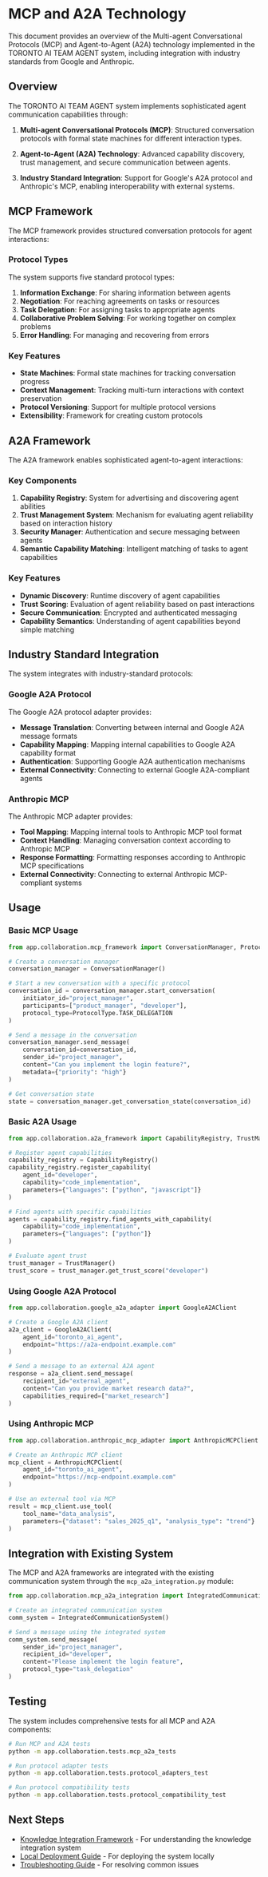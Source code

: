 # MCP and A2A Technology

This document provides an overview of the Multi-agent Conversational Protocols (MCP) and Agent-to-Agent (A2A) technology implemented in the TORONTO AI TEAM AGENT system, including integration with industry standards from Google and Anthropic.

## Overview

The TORONTO AI TEAM AGENT system implements sophisticated agent communication capabilities through:

1. **Multi-agent Conversational Protocols (MCP)**: Structured conversation protocols with formal state machines for different interaction types.

2. **Agent-to-Agent (A2A) Technology**: Advanced capability discovery, trust management, and secure communication between agents.

3. **Industry Standard Integration**: Support for Google's A2A protocol and Anthropic's MCP, enabling interoperability with external systems.

## MCP Framework

The MCP framework provides structured conversation protocols for agent interactions:

### Protocol Types

The system supports five standard protocol types:

1. **Information Exchange**: For sharing information between agents
2. **Negotiation**: For reaching agreements on tasks or resources
3. **Task Delegation**: For assigning tasks to appropriate agents
4. **Collaborative Problem Solving**: For working together on complex problems
5. **Error Handling**: For managing and recovering from errors

### Key Features

- **State Machines**: Formal state machines for tracking conversation progress
- **Context Management**: Tracking multi-turn interactions with context preservation
- **Protocol Versioning**: Support for multiple protocol versions
- **Extensibility**: Framework for creating custom protocols

## A2A Framework

The A2A framework enables sophisticated agent-to-agent interactions:

### Key Components

1. **Capability Registry**: System for advertising and discovering agent abilities
2. **Trust Management System**: Mechanism for evaluating agent reliability based on interaction history
3. **Security Manager**: Authentication and secure messaging between agents
4. **Semantic Capability Matching**: Intelligent matching of tasks to agent capabilities

### Key Features

- **Dynamic Discovery**: Runtime discovery of agent capabilities
- **Trust Scoring**: Evaluation of agent reliability based on past interactions
- **Secure Communication**: Encrypted and authenticated messaging
- **Capability Semantics**: Understanding of agent capabilities beyond simple matching

## Industry Standard Integration

The system integrates with industry-standard protocols:

### Google A2A Protocol

The Google A2A protocol adapter provides:

- **Message Translation**: Converting between internal and Google A2A message formats
- **Capability Mapping**: Mapping internal capabilities to Google A2A capability format
- **Authentication**: Supporting Google A2A authentication mechanisms
- **External Connectivity**: Connecting to external Google A2A-compliant agents

### Anthropic MCP

The Anthropic MCP adapter provides:

- **Tool Mapping**: Mapping internal tools to Anthropic MCP tool format
- **Context Handling**: Managing conversation context according to Anthropic MCP
- **Response Formatting**: Formatting responses according to Anthropic MCP specifications
- **External Connectivity**: Connecting to external Anthropic MCP-compliant systems

## Usage

### Basic MCP Usage

```python
from app.collaboration.mcp_framework import ConversationManager, ProtocolType

# Create a conversation manager
conversation_manager = ConversationManager()

# Start a new conversation with a specific protocol
conversation_id = conversation_manager.start_conversation(
    initiator_id="project_manager",
    participants=["product_manager", "developer"],
    protocol_type=ProtocolType.TASK_DELEGATION
)

# Send a message in the conversation
conversation_manager.send_message(
    conversation_id=conversation_id,
    sender_id="project_manager",
    content="Can you implement the login feature?",
    metadata={"priority": "high"}
)

# Get conversation state
state = conversation_manager.get_conversation_state(conversation_id)
```

### Basic A2A Usage

```python
from app.collaboration.a2a_framework import CapabilityRegistry, TrustManager

# Register agent capabilities
capability_registry = CapabilityRegistry()
capability_registry.register_capability(
    agent_id="developer",
    capability="code_implementation",
    parameters={"languages": ["python", "javascript"]}
)

# Find agents with specific capabilities
agents = capability_registry.find_agents_with_capability(
    capability="code_implementation",
    parameters={"languages": ["python"]}
)

# Evaluate agent trust
trust_manager = TrustManager()
trust_score = trust_manager.get_trust_score("developer")
```

### Using Google A2A Protocol

```python
from app.collaboration.google_a2a_adapter import GoogleA2AClient

# Create a Google A2A client
a2a_client = GoogleA2AClient(
    agent_id="toronto_ai_agent",
    endpoint="https://a2a-endpoint.example.com"
)

# Send a message to an external A2A agent
response = a2a_client.send_message(
    recipient_id="external_agent",
    content="Can you provide market research data?",
    capabilities_required=["market_research"]
)
```

### Using Anthropic MCP

```python
from app.collaboration.anthropic_mcp_adapter import AnthropicMCPClient

# Create an Anthropic MCP client
mcp_client = AnthropicMCPClient(
    agent_id="toronto_ai_agent",
    endpoint="https://mcp-endpoint.example.com"
)

# Use an external tool via MCP
result = mcp_client.use_tool(
    tool_name="data_analysis",
    parameters={"dataset": "sales_2025_q1", "analysis_type": "trend"}
)
```

## Integration with Existing System

The MCP and A2A frameworks are integrated with the existing communication system through the `mcp_a2a_integration.py` module:

```python
from app.collaboration.mcp_a2a_integration import IntegratedCommunicationSystem

# Create an integrated communication system
comm_system = IntegratedCommunicationSystem()

# Send a message using the integrated system
comm_system.send_message(
    sender_id="project_manager",
    recipient_id="developer",
    content="Please implement the login feature",
    protocol_type="task_delegation"
)
```

## Testing

The system includes comprehensive tests for all MCP and A2A components:

```bash
# Run MCP and A2A tests
python -m app.collaboration.tests.mcp_a2a_tests

# Run protocol adapter tests
python -m app.collaboration.tests.protocol_adapters_test

# Run protocol compatibility tests
python -m app.collaboration.tests.protocol_compatibility_test
```

## Next Steps

- [Knowledge Integration Framework](./knowledge-integration.md) - For understanding the knowledge integration system
- [Local Deployment Guide](../deployment/local-deployment.md) - For deploying the system locally
- [Troubleshooting Guide](../troubleshooting/common-issues.md) - For resolving common issues
